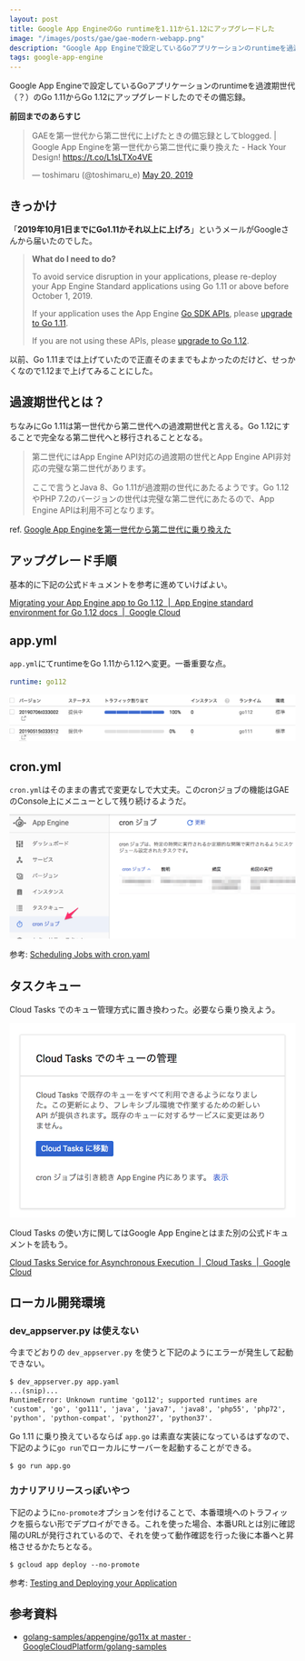 ```yaml
---
layout: post
title: Google App EngineのGo runtimeを1.11から1.12にアップグレードした
image: "/images/posts/gae/gae-modern-webapp.png"
description: "Google App Engineで設定しているGoアプリケーションのruntimeを過渡期世代（？）のGo 1.11からGo 1.12にアップグレードしたのでその備忘録。きっかけ 「2019年10月1日までにGo1.11かそれ以上に上げろ」というメールがGoogleさんから届いたのでした。"
tags: google-app-engine
---
```


Google App Engineで設定しているGoアプリケーションのruntimeを過渡期世代（？）のGo 1.11からGo 1.12にアップグレードしたのでその備忘録。

**前回までのあらすじ**

<blockquote class="twitter-tweet"><p lang="ja" dir="ltr">GAEを第一世代から第二世代に上げたときの備忘録としてblogged. | Google App Engineを第一世代から第二世代に乗り換えた - Hack Your Design! <a href="https://t.co/L1sLTXo4VE">https://t.co/L1sLTXo4VE</a></p>&mdash; toshimaru (@toshimaru_e) <a href="https://twitter.com/toshimaru_e/status/1130339076198940672?ref_src=twsrc%5Etfw">May 20, 2019</a></blockquote>

## きっかけ

「**2019年10月1日までにGo1.11かそれ以上に上げろ**」というメールがGoogleさんから届いたのでした。

> **What do I need to do?**
> 
> To avoid service disruption in your applications, please re-deploy your App Engine Standard applications using Go 1.11 or above before October 1, 2019.
> 
> If your application uses the App Engine [Go SDK APIs](https://godoc.org/google.golang.org/appengine), please [upgrade to Go 1.11](https://cloud.google.com/appengine/docs/standard/go111/go-differences).
> 
> If you are not using these APIs, please [upgrade to Go 1.12](https://cloud.google.com/appengine/docs/standard/go112/go-differences).

以前、Go 1.11までは上げていたので正直そのままでもよかったのだけど、せっかくなので1.12まで上げてみることにした。

## 過渡期世代とは？

ちなみにGo 1.11は第一世代から第二世代への過渡期世代と言える。Go 1.12にすることで完全なる第二世代へと移行されることとなる。

> 第二世代にはApp Engine API対応の過渡期の世代とApp Engine API非対応の完璧な第二世代があります。
>
> ここで言うとJava 8、Go 1.11が過渡期の世代にあたるようです。Go 1.12やPHP 7.2のバージョンの世代は完璧な第二世代にあたるので、App Engine APIは利用不可となります。

ref. [Google App Engineを第一世代から第二世代に乗り換えた](/gae-first-to-second-generation/)

## アップグレード手順

基本的に下記の公式ドキュメントを参考に進めていけばよい。

[Migrating your App Engine app to Go 1.12  \|  App Engine standard environment for Go 1.12 docs  \|  Google Cloud](https://cloud.google.com/appengine/docs/standard/go112/go-differences)

## app.yml

`app.yml`にてruntimeをGo 1.11から1.12へ変更。一番重要な点。

```yml
runtime: go112
```

![](/images/posts/gae/deploy.png)

## cron.yml

`cron.yml`はそのままの書式で変更なしで大丈夫。このcronジョブの機能はGAEのConsole上にメニューとして残り続けるようだ。

![](/images/posts/gae/cron.png)

参考: [Scheduling Jobs with cron.yaml](https://cloud.google.com/appengine/docs/standard/go112/scheduling-jobs-with-cron-yaml)

## タスクキュー

Cloud Tasks でのキュー管理方式に置き換わった。必要なら乗り換えよう。

![](/images/posts/gae/cloud-tasks.png)

Cloud Tasks の使い方に関してはGoogle App Engineとはまた別の公式ドキュメントを読もう。

[Cloud Tasks Service for Asynchronous Execution  \|  Cloud Tasks  \|  Google Cloud](https://cloud.google.com/tasks/)

## ローカル開発環境

### dev_appserver.py は使えない

今までどおりの `dev_appserver.py` を使うと下記のようにエラーが発生して起動できない。

```console
$ dev_appserver.py app.yaml
...(snip)...
RuntimeError: Unknown runtime 'go112'; supported runtimes are 'custom', 'go', 'go111', 'java', 'java7', 'java8', 'php55', 'php72', 'python', 'python-compat', 'python27', 'python37'.
```
Go 1.11 に乗り換えているならば `app.go` は素直な実装になっているはずなので、下記のように`go run`でローカルにサーバーを起動することができる。

```console
$ go run app.go
```

### カナリアリリースっぽいやつ

下記のように`no-promote`オプションを付けることで、本番環境へのトラフィックを振らない形でデプロイができる。これを使った場合、本番URLとは別に確認陽のURLが発行されているので、それを使って動作確認を行った後に本番へと昇格させるかたちとなる。

```console
$ gcloud app deploy --no-promote
```

参考: [Testing and Deploying your Application](https://cloud.google.com/appengine/docs/standard/go112/testing-and-deploying-your-app)

## 参考資料

- [golang-samples/appengine/go11x at master · GoogleCloudPlatform/golang-samples](https://github.com/GoogleCloudPlatform/golang-samples/tree/master/appengine/go11x)
